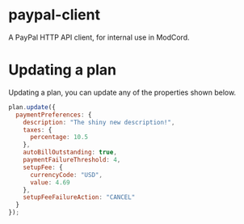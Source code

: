 # paypal-client
A PayPal HTTP API client, for internal use in ModCord.

# Updating a plan
Updating a plan, you can update any of the properties shown below.

```js
plan.update({
  paymentPreferences: {
    description: "The shiny new description!",
    taxes: {
      percentage: 10.5
    },
    autoBillOutstanding: true,
    paymentFailureThreshold: 4,
    setupFee: {
      currencyCode: "USD",
      value: 4.69
    },
    setupFeeFailureAction: "CANCEL"
  }
});
```